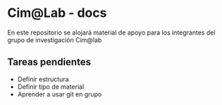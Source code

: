 # Cim@Lab - docs

En este repositorio se alojará material de apoyo para los integrantes del grupo de investigación Cim@lab

## Tareas pendientes

- Definir estructura
- Definir tipo de material
- Aprender a usar git en grupo
